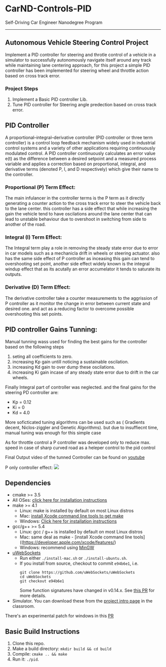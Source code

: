 # CarND-Controls-PID
Self-Driving Car Engineer Nanodegree Program

---

## Autonomous Vehicle Steering Control Project

Implement a PID controller for steering and throtle control of a vehicle in a simulator to successfully autonomously navigate itself around any track while maintaining lane centering approach, for this project a simple PID controller has been implemented for steering wheel and throttle action based on cross track error.

### Project Steps
1. Implement a Basic PID controller Lib.
2. Tune PID controller for Steering angle predection based on cross track error.

## PID Controller 

A proportional–integral–derivative controller (PID controller or three term controller) is a control loop feedback mechanism widely used in industrial control systems and a variety of other applications requiring continuously modulated control. A PID controller continuously calculates an error value e(t) as the difference between a desired setpoint and a measured process variable and applies a correction based on proportional, integral, and derivative terms (denoted P, I, and D respectively) which give their name to the controller.

### Proportional (P) Term Effect:

The main infulancer in the controller terms is the P term as it directly generating a counter action to the cross track error to steer the vehicle back to the lane center. this controller has a side effect that while increasing the gain the vehicle tend to have oscilations around the lane center that can lead to unstable behaviour due to overshoot in switching from side to another of the road.

### Integral (I) Term Effect:

The Integral term play a role in removing the steady state error due to error in car models such as a mechanicla drift in wheels or steering actuator. also has the same side effect of P controller as inceasing this gain can tend to overshooting set point, another side effect widely known is the integral windup effect that as its acutally an error accumelator it tends to saturate its outputs.

### Derivative (D) Term Effect:

The derivative controller take  a counter measurements to the aggrission of P controller as it monitor the change in error between current state and desired one. and act as a reducing factor to overcome possible overshooting this set points.

## PID controller Gains Tunning: 

Manual tunning wass used for finding the best gains for the controller based on the following steps

1. seting all coefficients to zero.
2. increasing Kp gain untill noticing a sustainable oscilation.
3. increasing Kd gain to over dump these oscilations.
4. increasing Ki gain incase of any steady state error due to drift in the car wheels.

Finally Integral part of controller was neglected. and the final gains for the steering PD controller are:
* Kp = 0.12
* Ki = 0
* Kd = 4.0

More soficticated tuning algorithms can be used such as ( Gradients decent, Niclos-ziggler and Genetic Algorithms). but due to insuffiecnt time, manual tuning was enough for this simple case

As for throttle control a P controller was developed only to reduce max. speed in case of sharp curved road as a heleper control to the pid control 

Final Output video of the tunned Controller can be found on [youtube](https://youtu.be/k5SKKW6S-xk)


P only controller effect:
![](./P_controller_effect.gif)

## Dependencies

* cmake >= 3.5
 * All OSes: [click here for installation instructions](https://cmake.org/install/)
* make >= 4.1
  * Linux: make is installed by default on most Linux distros
  * Mac: [install Xcode command line tools to get make](https://developer.apple.com/xcode/features/)
  * Windows: [Click here for installation instructions](http://gnuwin32.sourceforge.net/packages/make.htm)
* gcc/g++ >= 5.4
  * Linux: gcc / g++ is installed by default on most Linux distros
  * Mac: same deal as make - [install Xcode command line tools]((https://developer.apple.com/xcode/features/)
  * Windows: recommend using [MinGW](http://www.mingw.org/)
* [uWebSockets](https://github.com/uWebSockets/uWebSockets)
  * Run either `./install-mac.sh` or `./install-ubuntu.sh`.
  * If you install from source, checkout to commit `e94b6e1`, i.e.
    ```
    git clone https://github.com/uWebSockets/uWebSockets 
    cd uWebSockets
    git checkout e94b6e1
    ```
    Some function signatures have changed in v0.14.x. See [this PR](https://github.com/udacity/CarND-MPC-Project/pull/3) for more details.
* Simulator. You can download these from the [project intro page](https://github.com/udacity/self-driving-car-sim/releases) in the classroom.

There's an experimental patch for windows in this [PR](https://github.com/udacity/CarND-PID-Control-Project/pull/3)

## Basic Build Instructions

1. Clone this repo.
2. Make a build directory: `mkdir build && cd build`
3. Compile: `cmake .. && make`
4. Run it: `./pid`. 

